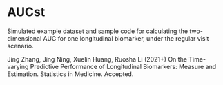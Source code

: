 # AUCst

Simulated example dataset and sample code for calculating the two-dimensional AUC for one longitudinal biomarker, under the regular visit scenario.

Jing Zhang, Jing Ning, Xuelin Huang, Ruosha Li (2021+) On the Time-varying Predictive Performance of Longitudinal Biomarkers: Measure and Estimation. Statistics in Medicine. Accepted.

